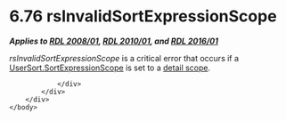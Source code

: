 <html dir="LTR" xmlns:mshelp="http://msdn.microsoft.com/mshelp" xmlns:ddue="http://ddue.schemas.microsoft.com/authoring/2003/5" xmlns:xlink="http://www.w3.org/1999/xlink" xmlns:tool="http://www.microsoft.com/tooltip">
    <head>
        <meta http-equiv="Content-Type" content="text/html; CHARSET=utf-8"></meta>
        <meta name="save" content="history"></meta>
        <title>6.76 rsInvalidSortExpressionScope</title>
        <xml>
            <mshelp:toctitle title="6.76 rsInvalidSortExpressionScope"></mshelp:toctitle>
            <mshelp:rltitle title="[MS-RDL]: rsInvalidSortExpressionScope"></mshelp:rltitle>
            <mshelp:keyword index="A" term="5bf01811-9108-40d6-a9d3-ea543dd5a1f6"></mshelp:keyword>
            <mshelp:attr name="DCSext.ContentType" value="open specification"></mshelp:attr>
            <mshelp:attr name="AssetID" value="5bf01811-9108-40d6-a9d3-ea543dd5a1f6"></mshelp:attr>
            <mshelp:attr name="TopicType" value="kbRef"></mshelp:attr>
            <mshelp:attr name="DCSext.Title" value="[MS-RDL]: rsInvalidSortExpressionScope" />
        </xml>
    </head>
    <body>
        <div id="header">
            <h1 class="heading">6.76 rsInvalidSortExpressionScope</h1>
        </div>
        <div id="mainSection">
            <div id="mainBody">
                <div id="allHistory" class="saveHistory"></div>
                <div id="sectionSection0" class="section" name="collapseableSection">
                    

<p><b><i>Applies to </i></b><a href="1e855f94-4617-47e4-b89e-0856c6cb420f.html"><b><i>RDL 2008/01</i></b></a><b><i>,
</i></b><a href="3428e690-a348-4ec7-8a6a-8efb42d2cdee.html"><b><i>RDL 2010/01</i></b></a><b><i>,
and </i></b><a href="52ce3983-2bfc-4e72-9359-42aaf5fe4509.html"><b><i>RDL 2016/01</i></b></a></p>

<p><i>rsInvalidSortExpressionScope</i> is a critical error that
occurs if a <a href="9add045a-b92a-4ba0-9581-d22c78f05e6c.html">UserSort.SortExpressionScope</a>
is set to a <a href="b2482b3f-74ab-4ca8-a9e5-c07955011743.html#gt_51d11656-8ba1-48ae-9d94-de3850870141">detail scope</a>.</p>


                </div>
            </div>
        </div>
    </body>
</html>